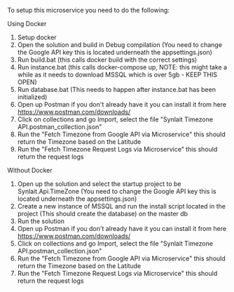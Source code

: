 To setup this microservice you need to do the following:

Using Docker 

1. Setup docker
2. Open the solution and build in Debug compilation (You need to change the Google API key this is located underneath the appsettings.json)
3. Run build.bat (this calls docker build with the correct settings)
4. Run instance.bat (this calls docker-compose up, NOTE: this might take a while as it needs to download MSSQL which is over 5gb  - KEEP THIS OPEN)
5. Run database.bat (This needs to happen after instance.bat has been initialized)
6. Open up Postman if you don't already have it you can install it from here https://www.postman.com/downloads/
7. Click on collections and go Import, select the file "Synlait Timezone API.postman_collection.json"
8. Run the "Fetch Timezone from Google API via Microservice" this should return the Timezone based on the Latitude
9. Run the "Fetch Timezone Request Logs via Microservice" this should return the request logs

Without Docker

1. Open up the solution and select the startup project to be Synlait.Api.TimeZone (You need to change the Google API key this is located underneath the appsettings.json)
2. Create a new instance of MSSQL and run the install script located in the project (This should create the database) on the master db
3. Run the solution
6. Open up Postman if you don't already have it you can install it from here https://www.postman.com/downloads/
7. Click on collections and go Import, select the file "Synlait Timezone API.postman_collection.json"
8. Run the "Fetch Timezone from Google API via Microservice" this should return the Timezone based on the Latitude
9. Run the "Fetch Timezone Request Logs via Microservice" this should return the request logs
